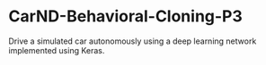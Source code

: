 # CarND-Behavioral-Cloning-P3
Drive a simulated car autonomously using a deep learning network implemented using Keras.
